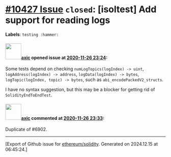 # [\#10427 Issue](https://github.com/ethereum/solidity/issues/10427) `closed`: [isoltest] Add support for reading logs
**Labels**: `testing :hammer:`


#### <img src="https://avatars.githubusercontent.com/u/20340?v=4" width="50">[axic](https://github.com/axic) opened issue at [2020-11-26 23:24](https://github.com/ethereum/solidity/issues/10427):

Some tests depend on checking `numLogTopics(logIndex) -> uint`, `logAddress(logIndex) -> address`, `logData(logIndex) -> bytes`, `logTopic(logIndex, topic) -> bytes`, such as `abi_encodePackedV2_structs`.

I have no syntax suggestion, but this may be a blocker for getting rid of `SolidityEndToEndTest`.

#### <img src="https://avatars.githubusercontent.com/u/20340?v=4" width="50">[axic](https://github.com/axic) commented at [2020-11-26 23:33](https://github.com/ethereum/solidity/issues/10427#issuecomment-734507311):

Duplicate of #6902.


-------------------------------------------------------------------------------



[Export of Github issue for [ethereum/solidity](https://github.com/ethereum/solidity). Generated on 2024.12.15 at 06:45:24.]
